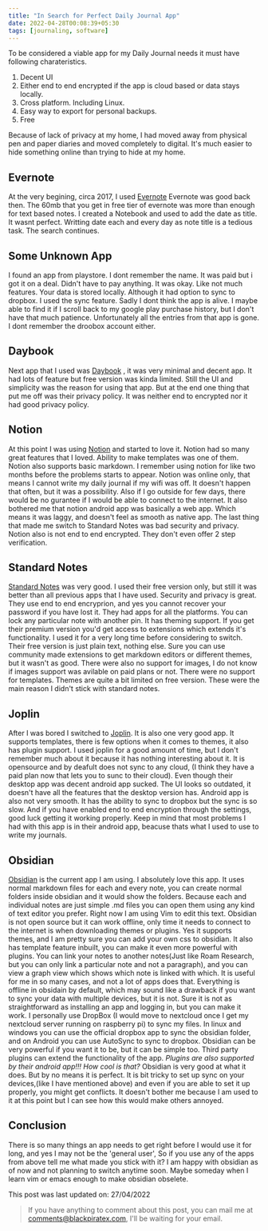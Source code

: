 ```yaml
---
title: "In Search for Perfect Daily Journal App"
date: 2022-04-28T00:08:39+05:30
tags: [journaling, software]
---
```


To be considered a viable app for my Daily Journal needs it must have following charateristics.

1. Decent UI
2. Either end to end encrypted if the app is cloud based or data stays locally.
3. Cross platform. Including Linux. 
4. Easy way to export for personal backups. 
5. Free

Because of lack of privacy at my home, I had moved away from physical pen and paper diaries and moved completely to digital. It's much easier to hide something online than trying to hide at my home. 

## Evernote
At the very begining, circa 2017, I used [Evernote](https://evernote.com) Evernote was good back then. The 60mb that you get in free tier of evernote was more than enough for text based notes. I created a Notebook and used to add the date as title. It wasnt perfect. Writting date each and every day as note title is a tedious task. The search continues.

## Some Unknown App
I found an app from playstore. I dont remember the name.  It was paid but i got it on a deal. Didn't have to pay anything. It was okay. Like not much features. Your data is stored locally. Although it had option to sync to dropbox. I used the sync feature. Sadly I dont think the app is alive. I maybe able to find it if I scroll back to my google play purchase history, but I don't have that much patience. Unfortunately all the entries from that app is gone. I dont remember the droobox
account either. 

## Daybook
Next app that I used was [Daybook](https://daybook.app) , it was very minimal and decent app. It had lots of feature but free version was kinda limited. Still the UI and simplicity was the reason for using that app. But at the end one thing that put me off was their privacy policy. It was neither end to encrypted nor it had good privacy policy. 

## Notion
At this point I was using [Notion](https://notion.so/) and started to love it. Notion had so many great features that I loved. Ability to make templates was one of them. Notion also supports basic markdown.  I remember using notion for like two months before the problems starts to appear. 
Notion was online only, that means I cannot write my daily journal if my wifi was off. It doesn't happen that often, but it was a possibility. Also if I go outside for few days, there would be no gurantee if I would be able to connect to the internet. It also bothered me that notion android app was basically a web app. Which means it was laggy, and doesn't feel as smooth as native app.  The last thing that made me switch to Standard Notes was bad security and
privacy. Notion also is not end to end encrypted. They don't even offer 2 step verification. 

## Standard Notes
[Standard Notes](https://standardnotes.com) was very good. I used their free version only, but still it was better than all previous apps that I have used. Security and privacy is great. They use end to end encryprion, and yes you cannot recover your password if you have lost it. They had apps for all the platforms. You can lock any particular note with another pin. It has theming support. If you get their premium version you'd get access to extensions which extends it's
functionality.  I used it for a very long time before considering to switch. 
Their free version is just plain text, nothing else. Sure you can use community made extensions to get markdown editors or different themes, but it wasn't as good. There were also no support for images, I  do not know if images support was avilable on paid plans or not. There were no support for templates. Themes are quite a bit limited on free version. These were the main reason I didn't stick with standard notes. 

## Joplin
After I was bored I switched to [Joplin](https://joplinapp.org/). It is also one very good app. It supports templates, there is few options when it comes to themes, it also has plugin support. I used joplin for a good amount of time, but I don't remember much about it because it has nothing interesting about it. It is opensource and by deafult does not sync to any cloud, (I think they have a paid plan now that lets you to sunc to their cloud). Even though their desktop app was decent
android app sucked. The UI looks so outdated, it doesn't have all the features that the desktop version has. Android app is also not very smooth. It has the ability to sync to dropbox but the sync is so slow. And if you have enabled end to end encryption through the settings, good luck getting it working properly. Keep in mind that most problems I had with this app is in their android app, beacuse thats what I used to use to write my journals.

## Obsidian
[Obsidian](https://obsidian.md) is the current app I am using. I absolutely love this app. It uses normal markdown files for each and every note, you can create normal folders inside obsidian and it would show the folders. Because each and individual notes are just simple .md files you can open them using any kind of text editor you prefer. Right now I am using Vim to edit this text. Obsidian is not open source but it can work offline, only time it needs to connect to the internet
is when downloading themes or plugins. Yes it supports themes, and I am pretty sure you can add your own css to obsidian. It also has template feature inbuilt, you can make it even more powerful with plugins. You can link your notes to another notes(Just like Roam Research, but you can only link a particular note and not a paragraph), and you can view a graph view which shows which note is linked with which. It is useful for me in so many cases, and not a lot of apps does that.
Everything is offline in obsidain by default, which may sound like a drawback if you want to sync your data with multiple devices, but it is not. Sure it is not as straightforward as installing an app and logging in, but you can make it work. I personally use DropBox (I would move to nextcloud once I get my nextcloud server running on raspberry pi) to sync my files. In linux and windows you can use the official dropbox app to sync the obsidian folder, and on Android you can use AutoSync
to sync to dropbox. 
Obsidian can be very powerful if you want it to be, but it can be simple too. Third party plugins can extend the functionality of the app. _Plugins are also supported by their android app!!! How cool is that?_ 
Obsidian is very good at what it does. But by no means it is perfect. It is bit tricky to set up sync on your devices,(like I have mentioned above) and even if you are able to set it up properly, you might get conflicts. It doesn't bother me because I am used to it at this point but I can see how this would make others annoyed.  

## Conclusion
There  is so many things an app needs to get right before I would use it for long, and yes I may not be the 'general user', So if you use any of the apps from above tell me what made you stick with it?
I am happy with obsidian as of now and not planning to switch anytime soon. Maybe someday when I learn vim or emacs enough to make obsidian obselete. 

This post was last updated on: 27/04/2022


> If you have anything to comment about this post, you can mail me at [comments@blackpiratex.com](mailto:comments@blackpiratex.com), I'll be waiting for your email.

